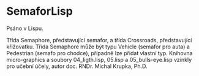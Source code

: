 # SemaforLisp

Psáno v Lispu.

Třída Semaphore, představující semafor, a třída Crossroads, představující křižovatku. Třída Semaphore může být typu Vehicle (semafor pro auta) a Pedestrian (semafo pro chodce), případně lze přidat vlastní typ. Knihovna micro-graphics a soubory 04_ligth.lisp, 05.lisp a 05_bulls-eye.lisp vzinkly pro učební účely, autor doc. RNDr. Michal Krupka, Ph.D.
